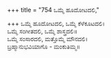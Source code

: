 +++
title = "754 ಒಮ್ಮೆ ಹೂದೋಟದಲಿ,"

+++
ಒಮ್ಮೆ ಹೂದೋಟದಲಿ, ಒಮ್ಮೆ ಕೆಳೆಕೂಟದಲಿ।  
ಒಮ್ಮೆ ಸಂಗೀತದಲಿ, ಒಮ್ಮೆ ಶಾಸ್ತ್ರದಲಿ॥  
ಒಮ್ಮೆ ಸಂಸಾರದಲಿ, ಮತ್ತೊಮ್ಮೆ ಮೌನದಲಿ।  
ಬ್ರಹ್ಮಾನುಭವಿಯಾಗೊ - ಮಂಕುತಿಮ್ಮ॥  
